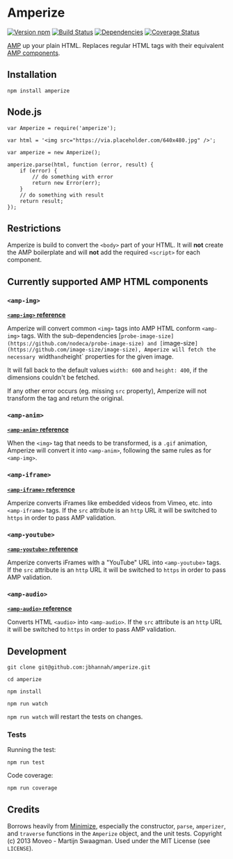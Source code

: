 # Amperize

[![Version npm](http://img.shields.io/npm/v/amperize.svg?style=flat)](http://browsenpm.org/package/amperize)
[![Build Status](http://img.shields.io/travis/jbhannah/amperize/master.svg?style=flat)](https://travis-ci.org/jbhannah/amperize)
[![Dependencies](https://img.shields.io/david/jbhannah/amperize.svg?style=flat)](https://david-dm.org/jbhannah/amperize)
[![Coverage Status](http://img.shields.io/coveralls/jbhannah/amperize/master.svg?style=flat)](https://coveralls.io/r/jbhannah/amperize?branch=master)

[AMP](https://github.com/ampproject/amphtml) up your plain HTML. Replaces regular HTML tags with their equivalent
[AMP components](https://github.com/ampproject/amphtml/blob/master/spec/amp-html-components.md).

## Installation

`npm install amperize`

## Node.js

```
var Amperize = require('amperize');

var html = '<img src="https://via.placeholder.com/640x480.jpg" />';

var amperize = new Amperize();

amperize.parse(html, function (error, result) {
    if (error) {
        // do something with error
        return new Error(err);
    }
    // do something with result
    return result;
});

```

## Restrictions

Amperize is build to convert the `<body>` part of your HTML. It will **not** create the AMP boilerplate and will **not** add the required `<script>` for each component.


## Currently supported AMP HTML components

### `<amp-img>`

**[`<amp-img>` reference](https://amp.dev/documentation/examples/components/amp-img/)**

Amperize will convert common `<img>` tags into AMP HTML conform `<amp-img>` tags. With the sub-dependencies [`probe-image-size](https://github.com/nodeca/probe-image-size) and [`image-size`](https://github.com/image-size/image-size), Amperize will fetch the necessary `width` and `height` properties for the given image.

It will fall back to the default values `width: 600` and `height: 400`, if the dimensions couldn't be fetched.

If any other error occurs (eg. missing `src` property), Amperize will not transform the tag and return the original.

### `<amp-anim>`

**[`<amp-anim>` reference](https://amp.dev/documentation/examples/components/amp-anim/)**

When the `<img>` tag that needs to be transformed, is a `.gif` animation, Amperize will convert it into `<amp-anim>`, following the same rules as for `<amp-img>`.

### `<amp-iframe>`

**[`<amp-iframe>` reference](https://amp.dev/documentation/examples/components/amp-iframe/)**

Amperize converts iFrames like embedded videos from Vimeo, etc. into `<amp-iframe>` tags. If the `src` attribute is an `http` URL it will be switched to `https` in order to pass AMP validation.

### `<amp-youtube>`

**[`<amp-youtube>` reference](https://amp.dev/documentation/components/amp-youtube)**

Amperize converts iFrames with a "YouTube" URL into `<amp-youtube>` tags. If the `src` attribute is an `http` URL it will be switched to `https` in order to pass AMP validation.

### `<amp-audio>`

**[`<amp-audio>` reference](https://amp.dev/documentation/examples/components/amp-audio/)**

Converts HTML `<audio>` into `<amp-audio>`. If the `src` attribute is an `http` URL it will be switched to `https` in order to pass AMP validation.

## Development

```
git clone git@github.com:jbhannah/amperize.git

cd amperize

npm install

npm run watch
```

`npm run watch` will restart the tests on changes.

### Tests

Running the test:

`npm run test`

Code coverage:

`npm run coverage`

## Credits

Borrows heavily from [Minimize](https://github.com/Swaagie/minimize), especially the constructor, `parse`,
`amperizer`, and `traverse` functions in the `Amperize` object, and the unit
tests. Copyright (c) 2013 Moveo - Martijn Swaagman. Used under the MIT License
(see `LICENSE`).
